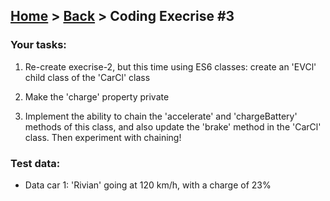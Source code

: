 ## [Home](../../../README.md) > [Back](../lesson.md) > Coding Execrise #3

### Your tasks:

1. Re-create execrise-2, but this time using ES6 classes: create an 'EVCl' child class of the 'CarCl' class

2. Make the 'charge' property private

3. Implement the ability to chain the 'accelerate' and 'chargeBattery' methods of this class, and also update the 'brake' method in the 'CarCl' class. Then experiment with chaining!

### Test data:

- Data car 1: 'Rivian' going at 120 km/h, with a charge of 23%
